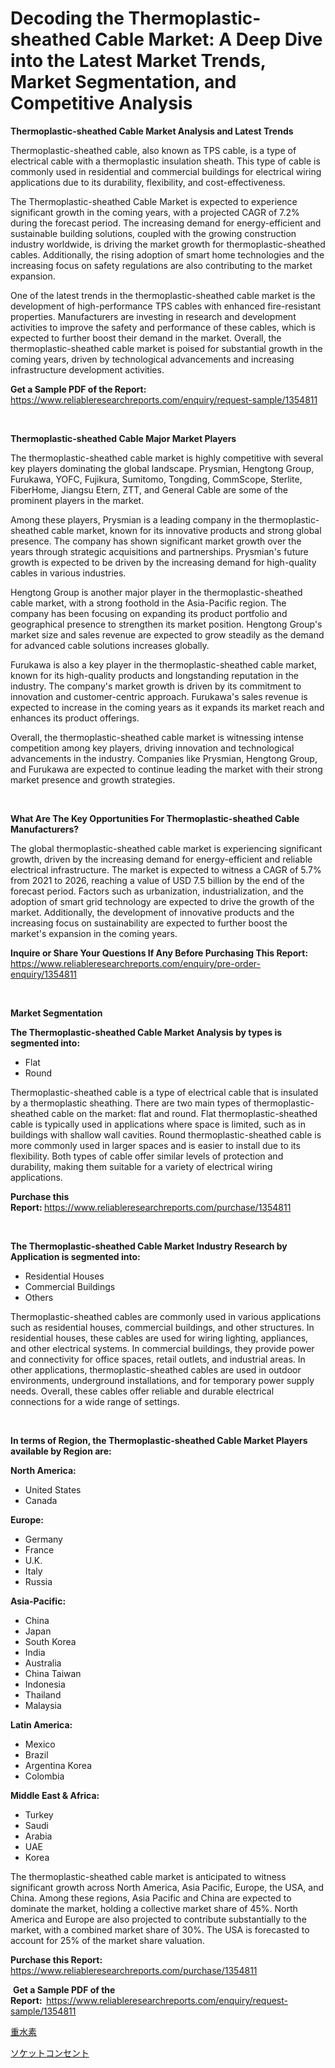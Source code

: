 <p><h1>Decoding the Thermoplastic-sheathed Cable Market: A Deep Dive into the Latest Market Trends, Market Segmentation, and Competitive Analysis</h1></p><p><strong>Thermoplastic-sheathed Cable Market Analysis and Latest Trends</strong></p>
<p><p>Thermoplastic-sheathed cable, also known as TPS cable, is a type of electrical cable with a thermoplastic insulation sheath. This type of cable is commonly used in residential and commercial buildings for electrical wiring applications due to its durability, flexibility, and cost-effectiveness.</p><p>The Thermoplastic-sheathed Cable Market is expected to experience significant growth in the coming years, with a projected CAGR of 7.2% during the forecast period. The increasing demand for energy-efficient and sustainable building solutions, coupled with the growing construction industry worldwide, is driving the market growth for thermoplastic-sheathed cables. Additionally, the rising adoption of smart home technologies and the increasing focus on safety regulations are also contributing to the market expansion.</p><p>One of the latest trends in the thermoplastic-sheathed cable market is the development of high-performance TPS cables with enhanced fire-resistant properties. Manufacturers are investing in research and development activities to improve the safety and performance of these cables, which is expected to further boost their demand in the market. Overall, the thermoplastic-sheathed cable market is poised for substantial growth in the coming years, driven by technological advancements and increasing infrastructure development activities.</p></p>
<p><strong>Get a Sample PDF of the Report:&nbsp;</strong> <a href="https://www.reliableresearchreports.com/enquiry/request-sample/1354811">https://www.reliableresearchreports.com/enquiry/request-sample/1354811</a></p>
<p>&nbsp;</p>
<p><strong>Thermoplastic-sheathed Cable Major Market Players</strong></p>
<p><p>The thermoplastic-sheathed cable market is highly competitive with several key players dominating the global landscape. Prysmian, Hengtong Group, Furukawa, YOFC, Fujikura, Sumitomo, Tongding, CommScope, Sterlite, FiberHome, Jiangsu Etern, ZTT, and General Cable are some of the prominent players in the market.</p><p>Among these players, Prysmian is a leading company in the thermoplastic-sheathed cable market, known for its innovative products and strong global presence. The company has shown significant market growth over the years through strategic acquisitions and partnerships. Prysmian's future growth is expected to be driven by the increasing demand for high-quality cables in various industries.</p><p>Hengtong Group is another major player in the thermoplastic-sheathed cable market, with a strong foothold in the Asia-Pacific region. The company has been focusing on expanding its product portfolio and geographical presence to strengthen its market position. Hengtong Group's market size and sales revenue are expected to grow steadily as the demand for advanced cable solutions increases globally.</p><p>Furukawa is also a key player in the thermoplastic-sheathed cable market, known for its high-quality products and longstanding reputation in the industry. The company's market growth is driven by its commitment to innovation and customer-centric approach. Furukawa's sales revenue is expected to increase in the coming years as it expands its market reach and enhances its product offerings.</p><p>Overall, the thermoplastic-sheathed cable market is witnessing intense competition among key players, driving innovation and technological advancements in the industry. Companies like Prysmian, Hengtong Group, and Furukawa are expected to continue leading the market with their strong market presence and growth strategies.</p></p>
<p>&nbsp;</p>
<p><strong>What Are The Key Opportunities For Thermoplastic-sheathed Cable Manufacturers?</strong></p>
<p><p>The global thermoplastic-sheathed cable market is experiencing significant growth, driven by the increasing demand for energy-efficient and reliable electrical infrastructure. The market is expected to witness a CAGR of 5.7% from 2021 to 2026, reaching a value of USD 7.5 billion by the end of the forecast period. Factors such as urbanization, industrialization, and the adoption of smart grid technology are expected to drive the growth of the market. Additionally, the development of innovative products and the increasing focus on sustainability are expected to further boost the market's expansion in the coming years.</p></p>
<p><strong>Inquire or Share Your Questions If Any Before Purchasing This Report:</strong> <a href="https://www.reliableresearchreports.com/enquiry/pre-order-enquiry/1354811">https://www.reliableresearchreports.com/enquiry/pre-order-enquiry/1354811</a></p>
<p>&nbsp;</p>
<p><strong>Market Segmentation</strong></p>
<p><strong>The Thermoplastic-sheathed Cable Market Analysis by types is segmented into:</strong></p>
<p><ul><li>Flat</li><li>Round</li></ul></p>
<p><p>Thermoplastic-sheathed cable is a type of electrical cable that is insulated by a thermoplastic sheathing. There are two main types of thermoplastic-sheathed cable on the market: flat and round. Flat thermoplastic-sheathed cable is typically used in applications where space is limited, such as in buildings with shallow wall cavities. Round thermoplastic-sheathed cable is more commonly used in larger spaces and is easier to install due to its flexibility. Both types of cable offer similar levels of protection and durability, making them suitable for a variety of electrical wiring applications.</p></p>
<p><strong>Purchase this Report:&nbsp;</strong><a href="https://www.reliableresearchreports.com/purchase/1354811">https://www.reliableresearchreports.com/purchase/1354811</a></p>
<p>&nbsp;</p>
<p><strong>The Thermoplastic-sheathed Cable Market Industry Research by Application is segmented into:</strong></p>
<p><ul><li>Residential Houses</li><li>Commercial Buildings</li><li>Others</li></ul></p>
<p><p>Thermoplastic-sheathed cables are commonly used in various applications such as residential houses, commercial buildings, and other structures. In residential houses, these cables are used for wiring lighting, appliances, and other electrical systems. In commercial buildings, they provide power and connectivity for office spaces, retail outlets, and industrial areas. In other applications, thermoplastic-sheathed cables are used in outdoor environments, underground installations, and for temporary power supply needs. Overall, these cables offer reliable and durable electrical connections for a wide range of settings.</p></p>
<p>&nbsp;</p>
<p><strong>In terms of Region, the Thermoplastic-sheathed Cable Market Players available by Region are:</strong></p>
<p>
    <p> <strong> North America: </strong>
        <ul>
            <li>United States</li>
            <li>Canada</li>
        </ul>
        </p> 
    <p> <strong> Europe: </strong>
        <ul>
            <li>Germany</li>
            <li>France</li>
            <li>U.K.</li>
            <li>Italy</li>
            <li>Russia</li>
        </ul>
        </p> 
    <p> <strong> Asia-Pacific: </strong>
        <ul>
            <li>China</li>
            <li>Japan</li>
            <li>South Korea</li>
            <li>India</li>
            <li>Australia</li>
            <li>China Taiwan</li>
            <li>Indonesia</li>
            <li>Thailand</li>
            <li>Malaysia</li>
        </ul>
        </p> 
    <p> <strong> Latin America: </strong>
        <ul>
            <li>Mexico</li>
            <li>Brazil</li>
            <li>Argentina Korea</li>
            <li>Colombia</li>
        </ul>
        </p> 
    <p> <strong> Middle East & Africa: </strong>
        <ul>
            <li>Turkey</li>
            <li>Saudi</li>
            <li>Arabia</li>
            <li>UAE</li>
            <li>Korea</li>
        </ul>
    </p>
    </p>
<p><p>The thermoplastic-sheathed cable market is anticipated to witness significant growth across North America, Asia Pacific, Europe, the USA, and China. Among these regions, Asia Pacific and China are expected to dominate the market, holding a collective market share of 45%. North America and Europe are also projected to contribute substantially to the market, with a combined market share of 30%. The USA is forecasted to account for 25% of the market share valuation.</p></p>
<p><strong>Purchase this Report: </strong><a href="https://www.reliableresearchreports.com/purchase/1354811">https://www.reliableresearchreports.com/purchase/1354811</a></p>
<p>&nbsp;<strong>Get a Sample PDF of the Report:&nbsp;&nbsp;</strong><a href="https://www.reliableresearchreports.com/enquiry/request-sample/1354811">https://www.reliableresearchreports.com/enquiry/request-sample/1354811</a></p>
<p><strong></strong></p>
<p><p><a href="https://github.com/RodHoppe07/Market-Research-Report-List-1/blob/main/812402517001.md">重水素</a></p><p><a href="https://github.com/laurenreichert/Market-Research-Report-List-1/blob/main/627390617000.md">ソケットコンセント</a></p></p>
